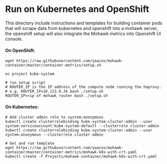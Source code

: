# Run on Kubernetes and OpenShift
This directory include instructions and templates for building container pods that will scrape data from kubernetes and openshift into a mohawk server, the openshift setup will also integrate the Mohawk metrics into Openshift UI console.

#### On OpenShift:
```
wget https://raw.githubusercontent.com/yaacov/mohawk-container/master/container-metrics/setup.sh

oc project kube-system

# run setup script
# ROUTER_IP is the IP address of the compute node running the haproxy.
# e.g. ROUTER_IP=10.123.0.34 bash ./setup.sh
ROUTER_IP=<ip of mohawk route> bash ./setup.sh
```

#### On Kubernetes:

```
# Add cluster admin role to system:anonymous
kubectl create clusterrolebinding kube-system-cluster-admin --user system:serviceaccount:kube-system:default --clusterrole cluster-admin
kubectl create clusterrolebinding kube-system-cluster-admin --user system:anonymous --clusterrole cluster-admin

# Get and run template
wget https://raw.githubusercontent.com/yaacov/mohawk-container/master/container-metrics/mohawk-k8s-with-crt.yaml
kubectl create -f Projects/mohawk-container/mohawk-k8s-with-crt.yaml

```
